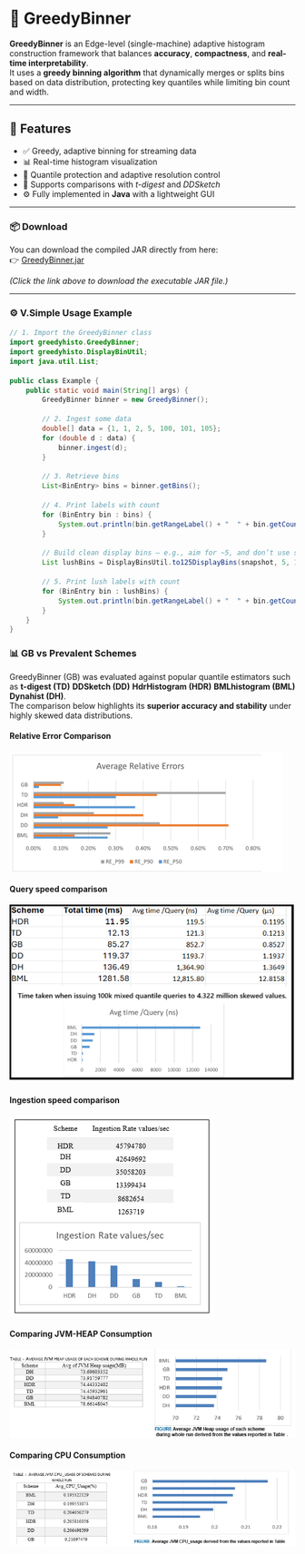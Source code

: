 # 🧠 GreedyBinner

**GreedyBinner** is an Edge-level (single-machine) adaptive histogram construction framework that balances **accuracy**, **compactness**, and **real-time interpretability**.  
It uses a **greedy binning algorithm** that dynamically merges or splits bins based on data distribution, protecting key quantiles while limiting bin count and width.

---

## 🚀 Features

- ✅ Greedy, adaptive binning for streaming data  
- 📊 Real-time histogram visualization  
- 🎯 Quantile protection and adaptive resolution control  
- 🧮 Supports comparisons with *t-digest* and *DDSketch*  
- ⚙️ Fully implemented in **Java** with a lightweight GUI

---

### 📦 Download

You can download the compiled JAR directly from here:  
👉 [GreedyBinner.jar](https://github.com/faisalbahadurhu-hue/GreedyBinnerProject/raw/main/GreedyBinner.jar)

*(Click the link above to download the executable JAR file.)*

---

### ⚙️ V.Simple Usage Example

```java
// 1. Import the GreedyBinner class
import greedyhisto.GreedyBinner;
import greedyhisto.DisplayBinUtil;
import java.util.List;

public class Example {
    public static void main(String[] args) {
        GreedyBinner binner = new GreedyBinner();

        // 2. Ingest some data
        double[] data = {1, 1, 2, 5, 100, 101, 105};
        for (double d : data) {
            binner.ingest(d);
        }

        // 3. Retrieve bins
        List<BinEntry> bins = binner.getBins();

        // 4. Print labels with count
        for (BinEntry bin : bins) {
            System.out.println(bin.getRangeLabel() + "  " + bin.getCount());
        }

        // Build clean display bins — e.g., aim for ~5, and don’t use step < 10
        List lushBins = DisplayBinsUtil.to125DisplayBins(snapshot, 5, 10);

        // 5. Print lush labels with count
        for (BinEntry bin : lushBins) {
            System.out.println(bin.getRangeLabel() + "  " + bin.getCount());
        }
    }
}
```

### 📊 GB vs Prevalent Schemes

GreedyBinner (GB) was evaluated against popular quantile estimators such as **t-digest (TD)**  **DDSketch (DD)** **HdrHistogram (HDR)** **BMLhistogram (BML)** **Dynahist (DH)**.  
The comparison below highlights its **superior accuracy and stability** under highly skewed data distributions.

#### Relative Error Comparison   

![Relative Error Comparison](https://github.com/faisalbahadurhu/GreedyBinnerProject/blob/main/image.png)


#### Query speed comparison   

![Relative Error Comparison](https://github.com/faisalbahadurhu/GreedyBinnerProject/blob/main/quantilequeryPerformance.png)


#### Ingestion speed comparison   

![Relative Error Comparison](https://github.com/faisalbahadurhu/GreedyBinnerProject/blob/main/ingestionRate.png)

#### Comparing JVM-HEAP Consumption   

![Relative Error Comparison](https://github.com/faisalbahadurhu/GreedyBinnerProject/blob/main/Heap.png)
#### Comparing CPU Consumption   

![Relative Error Comparison](https://github.com/faisalbahadurhu/GreedyBinnerProject/blob/main/cpu.png)




